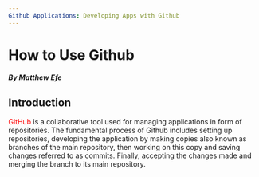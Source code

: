 ```yaml
---
Github Applications: Developing Apps with Github
---
```


# **How to Use Github**
##### *By Matthew Efe*


## **Introduction**
<span style="color: red;">GitHub</span> is a collaborative tool used for managing applications in form of repositories. The fundamental process of Github includes setting up repositories, developing the application by making copies also known as branches of the main repository, then working on this copy and saving changes referred to as commits. Finally, accepting the changes made and merging the branch to its main repository.





